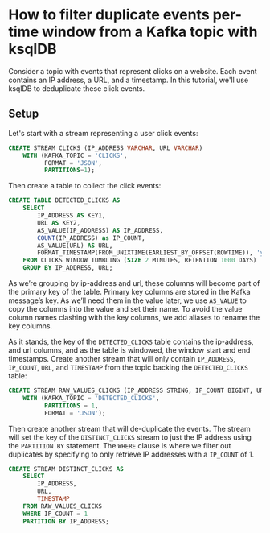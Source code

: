 # How to filter duplicate events per-time window from a Kafka topic with ksqlDB

Consider a topic with events that represent clicks on a website. Each event contains an IP address, a URL, and a timestamp.
In this tutorial, we'll use ksqlDB to deduplicate these click events.

## Setup

Let's start with a stream representing a user click events:

```sql
CREATE STREAM CLICKS (IP_ADDRESS VARCHAR, URL VARCHAR)
    WITH (KAFKA_TOPIC = 'CLICKS',
          FORMAT = 'JSON',
          PARTITIONS=1);
```

Then create a table to collect the click events:

```sql
CREATE TABLE DETECTED_CLICKS AS
    SELECT
        IP_ADDRESS AS KEY1,
        URL AS KEY2,
        AS_VALUE(IP_ADDRESS) AS IP_ADDRESS,
        COUNT(IP_ADDRESS) as IP_COUNT,
        AS_VALUE(URL) AS URL,
        FORMAT_TIMESTAMP(FROM_UNIXTIME(EARLIEST_BY_OFFSET(ROWTIME)), 'yyyy-MM-dd HH:mm:ss.SSS') AS TIMESTAMP
    FROM CLICKS WINDOW TUMBLING (SIZE 2 MINUTES, RETENTION 1000 DAYS)
    GROUP BY IP_ADDRESS, URL;
```

As we’re grouping by ip-address and url, these columns will become part of the primary key of the table. Primary key columns are stored in the Kafka message’s key. As we’ll need them in the value later, we use `AS_VALUE` to copy the columns into the value and set their name. To avoid the value column names clashing with the key columns, we add aliases to rename the key columns.

As it stands, the key of the `DETECTED_CLICKS` table contains the ip-address, and url columns, and as the table is windowed, the window start and end timestamps.
Create another stream that will only contain `IP_ADDRESS`, `IP_COUNT`, `URL`, and `TIMESTAMP` from the topic backing the `DETECTED_CLICKS` table:
```sql
CREATE STREAM RAW_VALUES_CLICKS (IP_ADDRESS STRING, IP_COUNT BIGINT, URL STRING, TIMESTAMP STRING)
    WITH (KAFKA_TOPIC = 'DETECTED_CLICKS',
          PARTITIONS = 1,
          FORMAT = 'JSON');
```

Then create another stream that will de-duplicate the events.  The stream will set the key of the `DISTINCT_CLICKS` stream to just the IP address using the `PARTITION BY` statement. The `WHERE` clause is where we filter out duplicates by specifying to only retrieve IP addresses with a `IP_COUNT` of 1.

```sql
CREATE STREAM DISTINCT_CLICKS AS
    SELECT
        IP_ADDRESS,
        URL,
        TIMESTAMP
    FROM RAW_VALUES_CLICKS
    WHERE IP_COUNT = 1
    PARTITION BY IP_ADDRESS;
```

